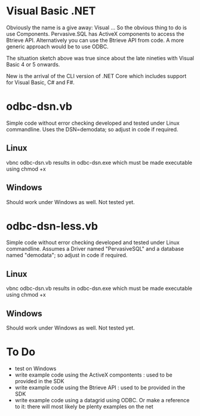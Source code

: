 # Visual Basic .NET

Obviously the name is a give away: Visual ...
So the obvious thing to do is use Components.
Pervasive.SQL has ActiveX components to access the Btrieve API.
Alternatively you can use the Btrieve API from code.
A more generic approach would be to use ODBC.

The situation sketch above was true since about the late nineties with Visual Basic 4 or 5 onwards.

New is the arrival of the CLI version of .NET Core which includes support for Visual Basic, C# and F#.

# odbc-dsn.vb
Simple code without error checking developed and tested under Linux commandline.
Uses the DSN=demodata; so adjust in code if required.

## Linux
vbnc odbc-dsn.vb results in odbc-dsn.exe which must be made executable using chmod +x

## Windows
Should work under Windows as well. Not tested yet.

# odbc-dsn-less.vb
Simple code without error checking developed and tested under Linux commandline.
Assumes a Driver named "PervasiveSQL" and a database named "demodata"; so adjust in code if required.

## Linux
vbnc odbc-dsn.vb results in odbc-dsn.exe which must be made executable using chmod +x

## Windows
Should work under Windows as well. Not tested yet.

# To Do
* test on Windows
* write example code using the ActiveX compontents : used to be provided in the SDK
* write example code using the Btrieve API : used to be provided in the SDK
* write example code using a datagrid using ODBC. Or make a reference to it: there will most likely be plenty examples on the net
